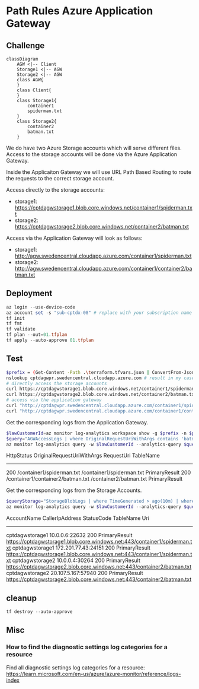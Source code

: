 # Path Rules Azure Application Gateway

## Challenge

~~~mermaid
classDiagram
    AGW <|-- Client
    Storage1 <|-- AGW
    Storage2 <|-- AGW
    class AGW{
    }
    class Client{
    }
    class Storage1{
        container1
        spiderman.txt
    }
    class Storage2{
        container2
        batman.txt
    }
~~~

We do have two Azure Storage accounts which will serve different files. Access to the storage accounts will be done via the Azure Application Gateway. 

Inside the Applicaiton Gateway we will use URL Path Based Routing to route the requests to the correct storage account.

Access directly to the storage accounts:

- storage1: https://cptdagwstorage1.blob.core.windows.net/container1/spiderman.txt
- storage2: https://cptdagwstorage2.blob.core.windows.net/container2/batman.txt

Access via the Application Gateway will look as follows:

- storage1: http://agw.swedencentral.cloudapp.azure.com/container1/spiderman.txt
- storage2: http://agw.swedencentral.cloudapp.azure.com/container1/container2/batman.txt

## Deployment

~~~powershell
az login --use-device-code
az account set -s "sub-cptdx-08" # replace with your subscription name or id
tf init
tf fmt
tf validate
tf plan --out=01.tfplan
tf apply --auto-approve 01.tfplan
~~~

## Test

~~~bash
$prefix = (Get-Content -Path .\terraform.tfvars.json | ConvertFrom-Json).prefix
nslookup cptdagwpr.swedencentral.cloudapp.azure.com # result in my case 9.223.79.0
# directly access the storage accounts
curl https://cptdagwstorage1.blob.core.windows.net/container1/spiderman.txt # 200 ok
curl https://cptdagwstorage2.blob.core.windows.net/container2/batman.txt # 200 ok
# access via the application gateway
curl "http://cptdagwpr.swedencentral.cloudapp.azure.com/container1/spiderman.txt" # 200 ok
curl "http://cptdagwpr.swedencentral.cloudapp.azure.com/container1/container2/batman.txt" # 200 ok
~~~

Get the corresponding logs from the Application Gateway.

~~~powershell
$lawCustomerId=az monitor log-analytics workspace show -g $prefix -n $prefix --query customerId -o tsv
$query="AGWAccessLogs | where OriginalRequestUriWithArgs contains 'batman' or OriginalRequestUriWithArgs contains 'spiderman' | project OriginalRequestUriWithArgs,RequestUri, HttpStatus"
az monitor log-analytics query -w $lawCustomerId --analytics-query $query -o table
~~~

HttpStatus    OriginalRequestUriWithArgs         RequestUri                 TableName
------------  ---------------------------------  -------------------------  -------------
200           /container1/spiderman.txt          /container1/spiderman.txt  PrimaryResult
200           /container1/container2/batman.txt  /container2/batman.txt     PrimaryResult

Get the corresponding logs from the Storage Accounts.

~~~powershell
$queryStorage="StorageBlobLogs | where TimeGenerated > ago(10m) | where ObjectKey contains 'batman' or ObjectKey contains 'spiderman'| where StatusCode == '200'| project AccountName, Uri, StatusCode, CallerIpAddress"
az monitor log-analytics query -w $lawCustomerId --analytics-query $queryStorage -o table
~~~

AccountName      CallerIpAddress      StatusCode    TableName      Uri
---------------  -------------------  ------------  -------------  --------------------------------------------------------------------------
cptdagwstorage1  10.0.0.6:22632       200           PrimaryResult  https://cptdagwstorage1.blob.core.windows.net:443/container1/spiderman.txt
cptdagwstorage1  172.201.77.43:24151  200           PrimaryResult  https://cptdagwstorage1.blob.core.windows.net:443/container1/spiderman.txt
cptdagwstorage2  10.0.0.4:30264       200           PrimaryResult  https://cptdagwstorage2.blob.core.windows.net:443/container2/batman.txt
cptdagwstorage2  20.107.5.167:57940   200           PrimaryResult  https://cptdagwstorage2.blob.core.windows.net:443/container2/batman.txt

## cleanup

~~~powershell
tf destroy --auto-approve
~~~

## Misc

### How to find the diagnostic settings log categories for a resource

Find all diagnostic settings log categories for a resource: https://learn.microsoft.com/en-us/azure/azure-monitor/reference/logs-index